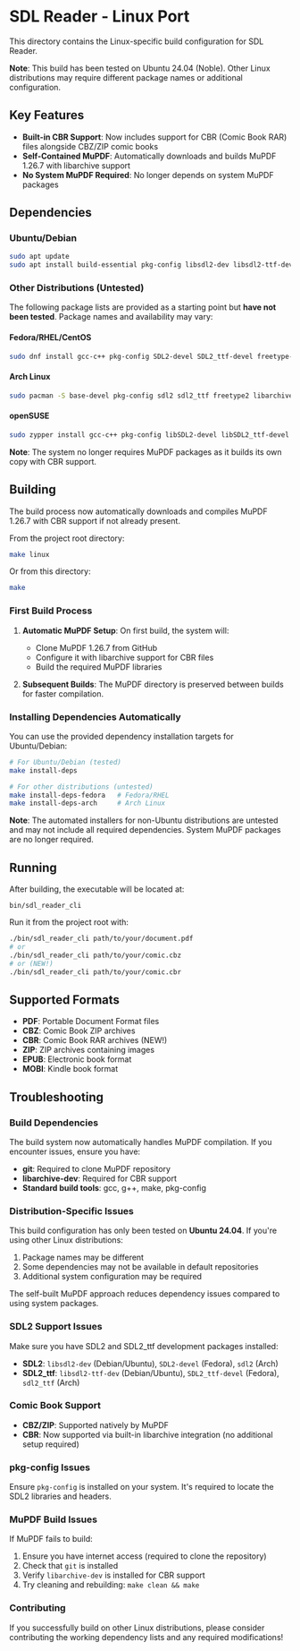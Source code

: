 # SDL Reader - Linux Port

This directory contains the Linux-specific build configuration for SDL Reader.

**Note**: This build has been tested on Ubuntu 24.04 (Noble). Other Linux distributions may require different package names or additional configuration.

## Key Features

- **Built-in CBR Support**: Now includes support for CBR (Comic Book RAR) files alongside CBZ/ZIP comic books
- **Self-Contained MuPDF**: Automatically downloads and builds MuPDF 1.26.7 with libarchive support
- **No System MuPDF Required**: No longer depends on system MuPDF packages

## Dependencies

### Ubuntu/Debian
```bash
sudo apt update
sudo apt install build-essential pkg-config libsdl2-dev libsdl2-ttf-dev libfreetype6-dev libharfbuzz-dev libjpeg-dev libopenjp2-7-dev libjbig2dec0-dev libgumbo-dev libmujs-dev libarchive-dev git
```

### Other Distributions (Untested)
The following package lists are provided as a starting point but **have not been tested**. Package names and availability may vary:

#### Fedora/RHEL/CentOS
```bash
sudo dnf install gcc-c++ pkg-config SDL2-devel SDL2_ttf-devel freetype-devel libarchive-devel git
```

#### Arch Linux
```bash
sudo pacman -S base-devel pkg-config sdl2 sdl2_ttf freetype2 libarchive git
```

#### openSUSE
```bash
sudo zypper install gcc-c++ pkg-config libSDL2-devel libSDL2_ttf-devel libarchive-devel git
```

**Note**: The system no longer requires MuPDF packages as it builds its own copy with CBR support.

## Building

The build process now automatically downloads and compiles MuPDF 1.26.7 with CBR support if not already present.

From the project root directory:
```bash
make linux
```

Or from this directory:
```bash
make
```

### First Build Process

1. **Automatic MuPDF Setup**: On first build, the system will:
   - Clone MuPDF 1.26.7 from GitHub
   - Configure it with libarchive support for CBR files
   - Build the required MuPDF libraries

2. **Subsequent Builds**: The MuPDF directory is preserved between builds for faster compilation.

### Installing Dependencies Automatically

You can use the provided dependency installation targets for Ubuntu/Debian:

```bash
# For Ubuntu/Debian (tested)
make install-deps

# For other distributions (untested)
make install-deps-fedora   # Fedora/RHEL
make install-deps-arch     # Arch Linux
```

**Note**: The automated installers for non-Ubuntu distributions are untested and may not include all required dependencies. System MuPDF packages are no longer required.

## Running

After building, the executable will be located at:
```
bin/sdl_reader_cli
```

Run it from the project root with:
```bash
./bin/sdl_reader_cli path/to/your/document.pdf
# or
./bin/sdl_reader_cli path/to/your/comic.cbz
# or (NEW!)
./bin/sdl_reader_cli path/to/your/comic.cbr
```

## Supported Formats

- **PDF**: Portable Document Format files
- **CBZ**: Comic Book ZIP archives  
- **CBR**: Comic Book RAR archives (NEW!)
- **ZIP**: ZIP archives containing images
- **EPUB**: Electronic book format
- **MOBI**: Kindle book format

## Troubleshooting

### Build Dependencies
The build system now automatically handles MuPDF compilation. If you encounter issues, ensure you have:

- **git**: Required to clone MuPDF repository
- **libarchive-dev**: Required for CBR support
- **Standard build tools**: gcc, g++, make, pkg-config

### Distribution-Specific Issues
This build configuration has only been tested on **Ubuntu 24.04**. If you're using other Linux distributions:

1. Package names may be different
2. Some dependencies may not be available in default repositories  
3. Additional system configuration may be required

The self-built MuPDF approach reduces dependency issues compared to using system packages.

### SDL2 Support Issues
Make sure you have SDL2 and SDL2_ttf development packages installed:
- **SDL2**: `libsdl2-dev` (Debian/Ubuntu), `SDL2-devel` (Fedora), `sdl2` (Arch)
- **SDL2_ttf**: `libsdl2-ttf-dev` (Debian/Ubuntu), `SDL2_ttf-devel` (Fedora), `sdl2_ttf` (Arch)

### Comic Book Support
- **CBZ/ZIP**: Supported natively by MuPDF
- **CBR**: Now supported via built-in libarchive integration (no additional setup required)

### pkg-config Issues
Ensure `pkg-config` is installed on your system. It's required to locate the SDL2 libraries and headers.

### MuPDF Build Issues
If MuPDF fails to build:
1. Ensure you have internet access (required to clone the repository)
2. Check that `git` is installed
3. Verify `libarchive-dev` is installed for CBR support
4. Try cleaning and rebuilding: `make clean && make`

### Contributing
If you successfully build on other Linux distributions, please consider contributing the working dependency lists and any required modifications!
